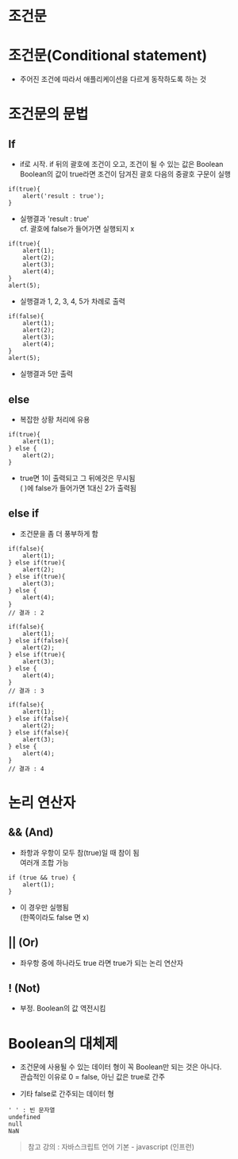 조건문
======
# 조건문(Conditional statement)
* 주어진 조건에 따라서 애플리케이션을 다르게 동작하도록 하는 것

# 조건문의 문법
## If
* if로 시작. if 뒤의 괄호에 조건이 오고, 조건이 될 수 있는 값은 Boolean   
Boolean의 값이 true라면 조건이 담겨진 괄호 다음의 중괄호 구문이 실행

```
if(true){
    alert('result : true');
}
```
* 실행결과 'result : true'   
cf. 괄호에 false가 들어가면 실행되지 x
```
if(true){
    alert(1);
    alert(2);
    alert(3);
    alert(4);
}
alert(5);
```
* 실행결과 1, 2, 3, 4, 5가 차례로 출력

```
if(false){
    alert(1);
    alert(2);
    alert(3);
    alert(4);
}
alert(5);
```
* 실행결과 5만 출력

## else
* 복잡한 상황 처리에 유용
```
if(true){
    alert(1);
} else {
    alert(2);
}
```
* true면 1이 출력되고 그 뒤에것은 무시됨   
( )에 false가 들어가면 1대신 2가 출력됨

## else if
* 조건문을 좀 더 풍부하게 함
```
if(false){
    alert(1);
} else if(true){
    alert(2);
} else if(true){
    alert(3);
} else {
    alert(4);
}
// 결과 : 2
```
```
if(false){
    alert(1);
} else if(false){
    alert(2);
} else if(true){
    alert(3);
} else {
    alert(4);
}
// 결과 : 3
```
```
if(false){
    alert(1);
} else if(false){
    alert(2);
} else if(false){
    alert(3);
} else {
    alert(4);
}
// 결과 : 4
```

# 논리 연산자
## && (And)
* 좌항과 우항이 모두 참(true)일 때 참이 됨   
여러개 조합 가능
```
if (true && true) {
    alert(1);
}
```
* 이 경우만 실행됨   
(한쪽이라도 false 면 x)

## || (Or)
* 좌우항 중에 하나라도 true 라면 true가 되는 논리 연산자

## ! (Not)
* 부정. Boolean의 값 역전시킴

# Boolean의 대체제
* 조건문에 사용될 수 있는 데이터 형이 꼭 Boolean만 되는 것은 아니다.   
관습적인 이유로 0 = false, 아닌 값은 true로 간주

* 기타 false로 간주되는 데이터 형
```
' ' : 빈 문자열
undefined
null
NaN
```

> 참고 강의 : 자바스크립트 언어 기본 - javascript (인프런)
